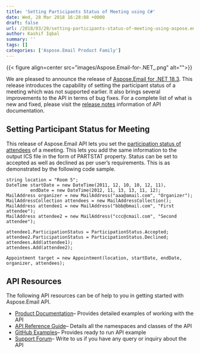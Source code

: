 ```yaml
---
title: 'Setting Participants Status of Meeting using C#'
date: Wed, 28 Mar 2018 16:28:08 +0000
draft: false
url: /2018/03/28/setting-participants-status-of-meeting-using-aspose.email-for-.net-18.3/
author: Kashif Iqbal
summary: ''
tags: []
categories: ['Aspose.Email Product Family']
---
```




{{< figure align=center src="images/Aspose.Email-for-.NET_.png" alt="">}}


We are pleased to announce the release of [Aspose.Email for .NET 18.3][1]. This release introduces the capability of setting the participant status of a meeting which was not supported earlier. It also brings several improvements to the API in terms of bug fixes. For a complete list of what is new and fixed, please visit the [release notes][2] information of API documentation.

## Setting Participant Status for Meeting

This release of Aspose.Email API lets you set the [participation status of attendees][3] of a meeting. This lets you add the same information to the output ICS file in the form of PARTSTAT property. Status can be set to accepted as well as declined as per user’s requirements. This is as demonstrated by the following code sample.

```
string location = "Room 5";
DateTime startDate = new DateTime(2011, 12, 10, 10, 12, 11),
         endDate = new DateTime(2012, 11, 13, 13, 11, 12);
MailAddress organizer = new MailAddress("aaa@amail.com", "Organizer");
MailAddressCollection attendees = new MailAddressCollection();
MailAddress attendee1 = new MailAddress("bbb@bmail.com", "First attendee");
MailAddress attendee2 = new MailAddress("ccc@cmail.com", "Second attendee");

attendee1.ParticipationStatus = ParticipationStatus.Accepted;
attendee2.ParticipationStatus = ParticipationStatus.Declined;
attendees.Add(attendee1);
attendees.Add(attendee2);

Appointment target = new Appointment(location, startDate, endDate, organizer, attendees); 
```

## API Resources

The following API resources can be of help to you in getting started with Aspose.Email API.

*   [Product Documentation][4]– Provides detailed examples of working with the API
*   [API Reference Guide][5]– Details all the namespaces and classes of the API
*   [GitHub Examples][6]– Provides ready to run API example
*   [Support Forum][7]– Write to us if you have any query or inquiry about the API




[1]: https://www.nuget.org/packages/Aspose.Email/
[2]: https://docs.aspose.com/email/net/aspose-email-for-net-18-3-release-notes/
[3]: https://docs.aspose.com/email/net/working-with-appointments/#WorkingwithAppointments-SetParticipantsStatusofAppointmentAttendees
[4]: https://docs.aspose.com/email/net/
[5]: https://apireference.aspose.com/net/email
[6]: https://github.com/asposeemail/Aspose_Email_NET
[7]: https://forum.aspose.com/c/email




